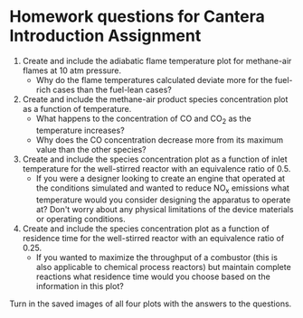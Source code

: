 # Homework questions for Cantera Introduction Assignment

1. Create and include the adiabatic flame temperature plot for methane-air flames at 10 atm pressure. 
   - Why do the flame temperatures calculated deviate more for the fuel-rich cases than the fuel-lean cases?
2. Create and include the methane-air product species concentration plot as a function of temperature.
   - What happens to the concentration of CO and CO<sub>2</sub> as the temperature increases?
   - Why does the CO concentration decrease more from its maximum value than the other species?
3. Create and include the species concentration plot as a function of inlet temperature for the well-stirred reactor with an equivalence ratio of 0.5.
   - If you were a designer looking to create an engine that operated at the conditions simulated and wanted to reduce NO<sub>x</sub> 
   emissions what temperature would you consider designing the apparatus to operate at? Don't worry about any physical limitations of the device materials or operating conditions.
4. Create and include the species concentration plot as a function of residence time for the well-stirred reactor with an equivalence ratio of 0.25.
   - If you wanted to maximize the throughput of a combustor (this is also applicable to chemical process reactors) but maintain complete reactions
   what residence time would you choose based on the information in this plot?
  
  Turn in the saved images of all four plots with the answers to the questions. 
